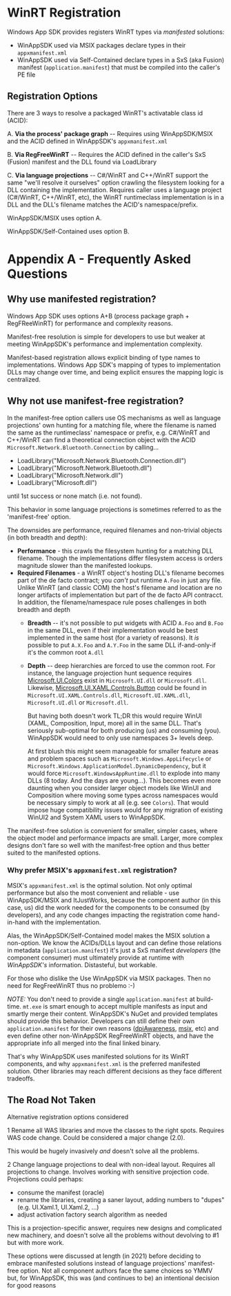 # WinRT Registration

Windows App SDK provides registers WinRT types via *manifested* solutions:

* WinAppSDK used via MSIX packages declare types in their `appxmanifest.xml`
* WinAppSDK used via Self-Contained declare types in a SxS (aka Fusion) manifest
  (`application.manifest`) that must be compiled into the caller's PE file

## Registration Options

There are 3 ways to resolve a packaged WinRT's activatable class id (ACID):

A. **Via the process' package graph** -- Requires using WinAppSDK/MSIX and the ACID defined in
WinAppSDK's `appxmanifest.xml`

B. **Via RegFreeWinRT** -- Requires the ACID defined in the caller's SxS (Fusion) manifest and the
DLL found via LoadLibrary

C. **Via language projections** -- C#/WinRT and C++/WinRT support the same "we'll resolve it
ourselves" option crawling the filesystem looking for a DLL containing the implementation. Requires
caller uses a language project (C#/WinRT, C++/WinRT, etc), the WinRT runtimeclass implementation is
in a DLL and the DLL's filename matches the ACID's namespace/prefix.

WinAppSDK/MSIX uses option A.

WinAppSDK/Self-Contained uses option B.

# Appendix A - Frequently Asked Questions

## Why use manifested registration?

Windows App SDK uses options A+B (process package graph + RegFReeWinRT) for performance and complexity reasons.

Manifest-free resolution is simple for developers to use but weaker at meeting WinAppSDK's performance and implementation complexity.

Manifest-based registration allows explicit binding of type names to implementations. Windows App SDK's mapping of types to implementation DLLs may change over time, and being explicit ensures the mapping logic is centralized.

## Why not use manifest-free registration?

In the manifest-free option callers use OS mechanisms as well as language projections' own hunting
for a matching file, where the filename is named the same as the runtimeclass' namespace or prefix,
e.g. C#/WinRT and C++/WinRT can find a theoretical connection object with the ACID
`Microsoft.Network.Bluetooth.Connection` by calling...

* LoadLibrary("Microsoft.Network.Bluetooth.Connection.dll")
* LoadLibrary("Microsoft.Network.Bluetooth.dll")
* LoadLibrary("Microsoft.Network.dll")
* LoadLibrary("Microsoft.dll")

until 1st success or none match (i.e. not found).

This behavior in some language projections is sometimes referred to as the 'manifest-free' option.

The downsides are performance, required filenames and non-trivial objects (in both breadth and depth):

* **Performance** - this crawls the filesystem hunting for a matching DLL filename. Though the
  implementations differ filesystem access is orders magnitude slower than the manifested lookups.
* **Required Filenames** - a WinRT object's hosting DLL's filename becomes part of the de facto
  contract; you *can't* put runtime `A.Foo` in just any file. Unlike WinRT (and classic COM) the
  host's filename and location are no longer artifacts of implementation but part of the de facto
  API contracct. In addition, the filename/namespace rule poses challenges in both breadth and depth
  * **Breadth** -- it's not possible to put widgets with ACID `A.Foo` and `B.Foo` in the same DLL,
    even if their implementation would be best implemented in the same host (for a variety of
    reasons). It *is* possible to put `A.X.Foo` and `A.Y.Foo` in the same DLL if-and-only-if it's
    the common root `A.dll`
  * **Depth** -- deep hierarchies are forced to use the common root. For instance, the language
    projection hunt sequence requires
    [Microsoft.UI.Colors](https://docs.microsoft.com/windows/winui/api/microsoft.ui.colors?view=winui-3.0)
    exist in `Microsoft.UI.dll` or `Microsoft.dll`. Likewise,
    [Microsoft.UI.XAML.Controls.Button](https://docs.microsoft.com/windows/winui/api/microsoft.ui.xaml.controls.button?view=winui-3.0)
    could be found in `Microsoft.UI.XAML.Controls.dll`, `Microsoft.UI.XAML.dll`, `Microsoft.UI.dll`
    or `Microsoft.dll`.

    But having both doesn't work TL;DR this would require WinUI (XAML, Composition, Input, more) all
    in the same DLL. That's seriously sub-optimal for both producing (us) and consuming (you).
    WinAppSDK would need to only use namespaces 3+ levels deep.

    At first blush this might seem manageable for smaller feature areas and problem spaces such as
    `Microsoft.Windows.AppLifecycle` or `Microsoft.Windows.ApplicationModel.DynamicDependency`, but
    it would force `Microsoft.WindowsAppRuntime.dll` to explode into many DLLs (8 today. And the
    days are young...). This becomes even more daunting when you consider larger object models like
    WinUI and Composition where moving some types across namespaces would be necessary simply to
    work at all (e.g. see `Colors`). That would impose huge compatibility issues would for any
    migration of existing WinUI2 and System XAML users to WinAppSDK.

The manifest-free solution is convenient for smaller, simpler cases, where the object model and
performance impacts are small. Larger, more complex designs don't fare so well with the
manifest-free option and thus better suited to the manifested options.

### Why prefer MSIX's `appxmanifest.xml` registration?

MSIX's `appxmanifest.xml` is the optimal solution. Not only optimal performance but also the most
convenient and reliable - use WinAppSDK/MSIX and ItJustWorks, because the component author (in this
case, us) did the work needed for the components to be consumed (by developers), and any code
changes impacting the registration come hand-in-hand with the implementation.

Alas, the WinAppSDK/Self-Contained model makes the MSIX solution a non-option. We know the
ACIDs/DLLs layout and can define those relations in metadata (`application.manifest`) it's just a
SxS manifest *developers* (the component consumer) must ultimately provide at runtime with
*WinAppSDK's* information. Distasteful, but workable.

For those who dislike the Use WinAppSDK via MSIX packages. Then no need for RegFreeWinRT thus no problemo :-)

*NOTE:* You don't need to provide a single `application.manifest` at build-time. `mt.exe` is smart
enough to accept multiple manifests as input and smartly merge their content. WinAppSDK's NuGet and
provided templates should provide this behavior. Developers can still define their own
`application.manifest` for their own reasons
([dpiAwareness](https://docs.microsoft.com/windows/win32/sbscs/application-manifests#dpiAwareness),
[msix](https://docs.microsoft.com/windows/win32/sbscs/application-manifests#msix), etc) and even
define other non-WinAppSDK RegFreeWinRT objects, and have the appropriate info all merged into the
final linked binary.

That's why WinAppSDK uses manifested solutions for its WinRT components, and why `appxmanifest.xml`
is the preferred manifested solution. Other libraries may reach different decisions as they face
different tradeoffs.

## The Road Not Taken

Alternative registration options considered

1 Rename all WAS libraries and move the classes to the right spots. Requires WAS code change. Could
be considered a major change (2.0).

This would be hugely invasively *and* doesn't solve all the problems.

2 Change language projections to deal with non-ideal layout. Requires all projections to change.
Involves working with sensitive projection code. Projections could perhaps:

* consume the manifest (oracle)
* rename the libraries, creating a saner layout, adding numbers to "dupes" (e.g. UI.Xaml.1, UI.Xaml.2, ...)
* adjust activation factory search algorithm as needed

This is a projection-specific answer, requires new designs and complicated new machinery, and
doesn't solve all the problems without devolving to #1 but with more work.

These options were discussed at length (in 2021) before deciding to embrace manifested solutions
instead of language projections' manifest-free option. Not all component authors face the same
choices so YMMV but, for WinAppSDK, this was (and continues to be) an intentional decision for good
reasons
